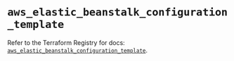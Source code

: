 # `aws_elastic_beanstalk_configuration_template`

Refer to the Terraform Registry for docs: [`aws_elastic_beanstalk_configuration_template`](https://registry.terraform.io/providers/hashicorp/aws/6.0.0/docs/resources/elastic_beanstalk_configuration_template).
